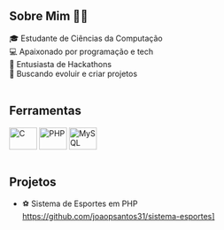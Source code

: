 ## Sobre Mim 👨‍💻

🎓 Estudante de Ciências da Computação </br>
💻 Apaixonado por programação e tech </br>
🎯 Entusiasta de Hackathons </br>
🚀 Buscando evoluir e criar projetos </br>
</br>

## Ferramentas
  <div style="display: inline_block">
  <img align="center" alt="C" height="40" width="50" src="https://cdn.jsdelivr.net/gh/devicons/devicon/icons/c/c-original.svg">
  <img align="center" alt="PHP" height="40" width="50" src="https://cdn.jsdelivr.net/gh/devicons/devicon/icons/php/php-original.svg">
  <img align="center" alt="MySQL" height="40" width="50" src="https://cdn.jsdelivr.net/gh/devicons/devicon/icons/mysql/mysql-original.svg">
</div>
</br>

## Projetos

 - ⚽ Sistema de Esportes em PHP
   </br>https://github.com/joaopsantos31/sistema-esportes]
